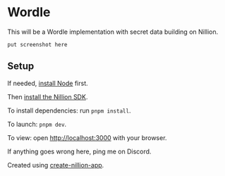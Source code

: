 # Wordle

This will be a Wordle implementation with secret data building on Nillion.

```
put screenshot here
```

## Setup

If needed, [install Node](https://nodejs.org/en/download/package-manager) first.

Then [install the Nillion SDK](https://docs.nillion.com/quickstart-install).

To install dependencies: run `pnpm install`.

To launch: `pnpm dev`.

To view: open [http://localhost:3000](http://localhost:3000) with your browser.

If anything goes wrong here, ping me on Discord.

Created using [create-nillion-app](https://github.com/NillionNetwork/create-nillion-app).
